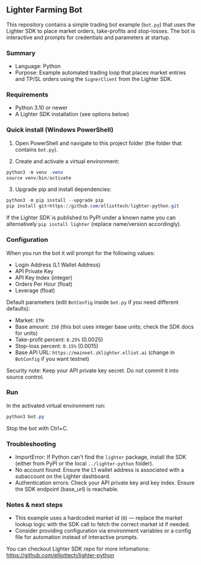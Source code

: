 ## Lighter Farming Bot

This repository contains a simple trading bot example (`bot.py`) that uses the Lighter SDK to place market orders, take-profits and stop-losses. The bot is interactive and prompts for credentials and parameters at startup.

### Summary
- Language: Python
- Purpose: Example automated trading loop that places market entries and TP/SL orders using the `SignerClient` from the Lighter SDK.

### Requirements
- Python 3.10 or newer
- A Lighter SDK installation (see options below)

### Quick install (Windows PowerShell)
1. Open PowerShell and navigate to this project folder (the folder that contains `bot.py`).

2. Create and activate a virtual environment:

```powershell
python3 -m venv .venv
source venv/bin/activate
```

3. Upgrade pip and install dependencies:

```powershell
python3 -m pip install --upgrade pip
pip install git+https://github.com/elliottech/lighter-python.git
```

If the Lighter SDK is published to PyPI under a known name you can alternatively `pip install lighter` (replace name/version accordingly).

### Configuration
When you run the bot it will prompt for the following values:

- Login Address (L1 Wallet Address)
- API Private Key
- API Key Index (integer)
- Orders Per Hour (float)
- Leverage (float)

Default parameters (edit `BotConfig` inside `bot.py` if you need different defaults):

- Market: `ETH`
- Base amount: `150` (this bot uses integer base units; check the SDK docs for units)
- Take-profit percent: `0.25%` (0.0025)
- Stop-loss percent: `0.15%` (0.0015)
- Base API URL: `https://mainnet.zklighter.elliot.ai` (change in `BotConfig` if you want testnet)

Security note: Keep your API private key secret. Do not commit it into source control.

### Run
In the activated virtual environment run:

```powershell
python3 bot.py
```

Stop the bot with Ctrl+C.

### Troubleshooting
- ImportError: If Python can't find the `lighter` package, install the SDK (either from PyPI or the local `../lighter-python` folder).
- No account found: Ensure the L1 wallet address is associated with a subaccount on the Lighter dashboard.
- Authentication errors: Check your API private key and key index. Ensure the SDK endpoint (base_url) is reachable.

### Notes & next steps
- This example uses a hardcoded market id (`0`) — replace the market lookup logic with the SDK call to fetch the correct market id if needed.
- Consider providing configuration via environment variables or a config file for automation instead of interactive prompts.

You can checkout Lighter SDK repo for more infomations: https://github.com/elliottech/lighter-python
